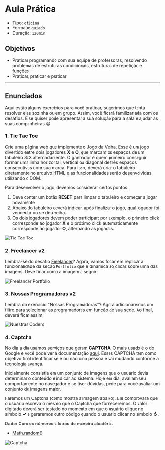 # Aula Prática

- Tipo: `oficina`
- Formato: `guiado`
- Duração: `120min`

## Objetivos

- Praticar programando com sua equipe de professoras, resolvendo problemas de
  estruturas condicionais, estruturas de repetição e funções
- Praticar, praticar e praticar

***

## Enunciados

Aqui estão alguns exercícios para você praticar, sugerimos que tenta resolver
eles sozinha ou em grupo. Assim, você ficará familizariada com os desafios. E se
quiser pode apresentar a sua solução para a sala e ajudar as suas companheiras
😁

### 1. Tic Tac Toe

Crie uma página web que implemente o Jogo da Velha. Esse é um jogo divertido
entre dois jogadores **X** e **O**, que marcam os espaços de um tabuleiro 3x3
alternadamente. O ganhador é quem primeiro conseguir formar uma linha
horizontal, vertical ou diagonal de três espaços consecutivos com sua marca.
Para isso, deverá criar o tabuleiro diretamente no arquivo HTML e as
funcionalidades serão desenvolvidas utilizando o DOM.

Para desenvolver o jogo, devemos considerar certos pontos:

1. Deve conter um botão **RESET** para limpar o tabuleiro e começar a jogar
   novamente
2. Abaixo do tabuleiro deverá indicar, após finalizar o jogo, qual jogador foi
   vencedor ou se deu velha.
3. Os dois jogadores devem poder participar: por exemplo, o primeiro click
   corresponde ao jogador **X** e o próximo click automaticamente corresponde ao
   jogador **O**, alternando as jogadas.

![Tic Tac
Toe](https://user-images.githubusercontent.com/11894994/59530511-2c4fcf80-8eba-11e9-8d0d-80d45c68c69d.png)

### 2. Freelancer v2

Lembra-se do desafio
[Freelancer](https://github.com/Laboratoria-learning/freelancer)? Agora, vamos
focar em replicar a funcionalidade da seção `Portfolio` que é dinâmica ao clicar
sobre uma das imagens. Deve ficar como a imagem a seguir:

![Freelancer
Portfolio](https://user-images.githubusercontent.com/11894994/59530609-6de07a80-8eba-11e9-9f8f-ad8c070cc373.gif)

### 3. Nossas Programadoras v2

Lembra do exercício "Nossas Programadoras"? Agora adicionaremos um filtro para
selecionar as programadores em função de sua sede. Ao final, deverá ficar assim:

![Nuestras
Coders](https://user-images.githubusercontent.com/11894994/59530740-be57d800-8eba-11e9-9257-f56b1ab96b94.gif)

### 4. Captcha

No dia a dia usamos serviços que geram **CAPTCHA**. O mais usado é o do Google e
você pode ver a documentação
[aqui](https://developers.google.com/recaptcha/docs/display?authuser=1). Esses
CAPTCHA tem como objetivo final identificar se é ou não uma pessoa e vai mudando
conforme a tecnologia avança.

Inicialmente consistia em um conjunto de imagens que o usuário devia determinar
o conteúdo e indicar ao sistema. Hoje em dia, avaliam seu comportamente no
navegador e se tiver dúvidas, pede para você avaliar um conjunto de imagens
maior.

Faremos um Captcha \(como mostra a imagem abaixo\). Ele comprovará que o usuário
escreva o mesmo que o Captcha que forneceremos. O valor digitado deverá ser
testado no momento em que o usuário clique no símbolo  **✓** e geraremos outro
código quando o usuário clicar no símbolo  **↻**.

Dado: Gere os números e letras de maneira aleatória.

- [Math.random()](https://developer.mozilla.org/pt-BR/docs/Web/JavaScript/Reference/Global_Objects/Math/random)

![Captcha](https://user-images.githubusercontent.com/11894994/59530848-f8c17500-8eba-11e9-9409-fb993225d14c.gif)

